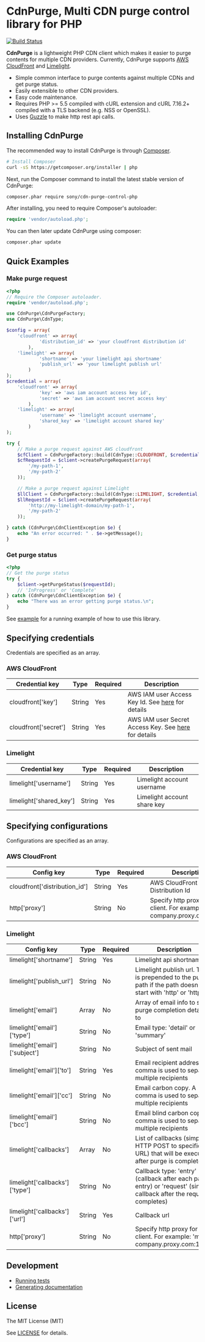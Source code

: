 CdnPurge, Multi CDN purge control library for PHP
=================================================

[![Build Status](https://travis-ci.org/sony/cdn-purge-control-php.svg)](https://travis-ci.org/sony/cdn-purge-control-php)

**CdnPurge** is a lightweight PHP CDN client which makes it easier to purge contents for
multiple CDN providers. Currently, CdnPurge supports [AWS CloudFront](https://aws.amazon.com/cloudfront/)
and [Limelight](https://www.limelight.com/).

- Simple common interface to purge contents against multiple CDNs and get purge status.
- Easily extensible to other CDN providers.
- Easy code maintenance.
- Requires PHP >= 5.5 compiled with cURL extension and cURL 7.16.2+ compiled with a TLS backend (e.g. NSS or OpenSSL).
- Uses [Guzzle](https://github.com/guzzle/guzzle) to make http rest api calls.

## Installing CdnPurge

The recommended way to install CdnPurge is through
[Composer](http://getcomposer.org).

```bash
# Install Composer
curl -sS https://getcomposer.org/installer | php
```

Next, run the Composer command to install the latest stable version of CdnPurge:

```bash
composer.phar require sony/cdn-purge-control-php
```

After installing, you need to require Composer's autoloader:

```php
require 'vendor/autoload.php';
```

You can then later update CdnPurge using composer:

 ```bash
composer.phar update
 ```

## Quick Examples

### Make purge request

```php
<?php
// Require the Composer autoloader.
require 'vendor/autoload.php';

use CdnPurge\CdnPurgeFactory;
use CdnPurge\CdnType;

$config = array(
    'cloudfront' => array(
            'distribution_id' => 'your cloudfront distribution id'
        ),
    'limelight' => array(
            'shortname' => 'your limelight api shortname'
            'publish_url' => 'your limelight publish url'
        )
);
$credential = array(
    'cloudfront' => array(
            'key' => 'aws iam account access key id',
            'secret' => 'aws iam account secret access key'
        ),
    'limelight' => array(
            'username' => 'limelight account username',
            'shared_key' => 'limelight account shared key'
        )
);

try {
    // Make a purge request against AWS cloudfront
    $cfClient = CdnPurgeFactory::build(CdnType::CLOUDFRONT, $credential, $config);
    $cfRequestId = $client->createPurgeRequest(array(
        '/my-path-1',
        '/my-path-2'
    ));

    // Make a purge request against Limelight
    $llClient = CdnPurgeFactory::build(CdnType::LIMELIGHT, $credential, $config);
    $llRequestId = $client->createPurgeRequest(array(
        'http://my-limelight-domain/my-path-1',
        '/my-path-2'
    ));

} catch (CdnPurge\CdnClientException $e) {
    echo "An error occurred: " . $e->getMessage();
}
```

### Get purge status

```php
<?php
// Get the purge status
try {
    $client->getPurgeStatus($requestId);
    // 'InProgress' or 'Complete'
} catch (CdnPurge\CdnClientException $e) {
    echo "There was an error getting purge status.\n";
}
```

See [example](https://github.com/sony/cdn-purge-control-php/tree/master/example) for a running example of how to use this library.

## Specifying credentials
Credentials are specified as an array.

### AWS CloudFront

| Credential key        | Type    | Required  | Description   |
| -------------         | ------  | --------  | ------------  |
| cloudfront['key']     | String  | Yes       | AWS IAM user Access Key Id. See [here](http://docs.aws.amazon.com/AWSSimpleQueueService/latest/SQSGettingStartedGuide/AWSCredentials.html) for details |
| cloudfront['secret']  | String  | Yes       | AWS IAM user Secret Access Key. See [here](http://docs.aws.amazon.com/AWSSimpleQueueService/latest/SQSGettingStartedGuide/AWSCredentials.html) for details |

### Limelight

| Credential key            | Type    | Required  | Description   |
| -------------             | ------  | --------  | ------------  |
| limelight['username']     | String  | Yes       | Limelight account username |
| limelight['shared_key']   | String  | Yes       | Limelight account share key |

## Specifying configurations
Configurations are specified as an array.

### AWS CloudFront

| Config key                    | Type    | Required  | Description   |
| -------------                 | ------  | --------  | ------------  |
| cloudfront['distribution_id'] | String  | Yes       | AWS CloudFront Distribution Id |
| http['proxy']                 | String  | No        | Specify http proxy for the client. For example: 'my-company.proxy.com:1234' |

### Limelight

| Config key                        | Type    | Required  | Description   |
| -------------                     | ------- | --------  | -----------   |
| limelight['shortname']            | String  | Yes       | Limelight api shortname |
| limelight['publish_url']          | String  | No        | Limelight publish url. This is prepended to the purge path if the path doesn't start with 'http' or 'https' |
| limelight['email']                | Array   | No        | Array of email info to send purge completion details to |
| limelight['email']['type']        | String  | No        | Email type: 'detail' or 'summary' |
| limelight['email']['subject']     | String  | No        | Subject of sent mail |
| limelight['email']['to']          | String  | Yes       | Email recipient address. A comma is used to separate multiple recipients |
| limelight['email']['cc']          | String  | No        | Email carbon copy. A comma is used to separate multiple recipients |
| limelight['email']['bcc']         | String  | No        | Email blind carbon copy. A comma is used to separate multiple recipients |
| limelight['callbacks']            | Array   | No        | List of callbacks (simple HTTP POST to specific URL) that will be executed after purge is completed |
| limelight['callbacks']['type']    | String  | No        | Callback type: 'entry' (callback after each path entry) or 'request' (single callback after the request completes)
| limelight['callbacks']['url']     | String  | Yes       | Callback url
| http['proxy']                     | String  | No        | Specify http proxy for the client. For example: 'my-company.proxy.com:1234' |

Development
-----------

- [Running tests](https://github.com/sony/cdn-purge-control-php/blob/master/tests/README.md)
- [Generating documentation](https://github.com/sony/cdn-purge-control-php/blob/master/docs/README.md)

License
-------

The MIT License (MIT)

See [LICENSE](https://github.com/sony/cdn-purge-control-php/blob/master/LICENSE) for details.
